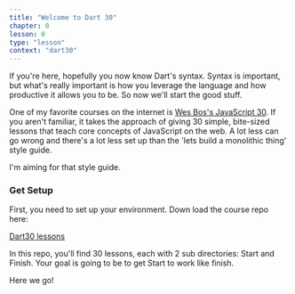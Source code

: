 ```yaml
---
title: "Welcome to Dart 30"
chapter: 0
lesson: 0
type: "lesson"
context: "dart30"
---
```


If you're here, hopefully you now know Dart's syntax. Syntax is important, but what's really important is how you leverage the language and how productive it allows you to be. So now we'll start the good stuff.

One of my favorite courses on the internet is [Wes Bos's JavaScript 30](). If you aren't familiar, it takes the approach of giving 30 simple, bite-sized lessons that teach core concepts of JavaScript on the web. A lot less can go wrong and there's a lot less set up than the 'lets build a monolithic thing' style guide.

I'm aiming for that style guide.

### Get Setup

First, you need to set up your environment. Down load the course repo here:

[Dart30 lessons]()

In this repo, you'll find 30 lessons, each with 2 sub directories: Start and Finish. Your goal is going to be to get Start to work like finish.

Here we go!
